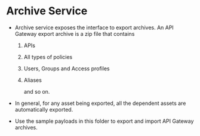 # Archive Service

* Archive service exposes the interface to export archives. An API Gateway export archive is a zip file that contains

  1. APIs

  2. All types of policies

  3. Users, Groups and Access profiles

  4. Aliases

     and so on.

* In general, for any asset being exported, all the dependent assets are automatically exported.

* Use the sample payloads in this folder to export and import API Gateway archives. 